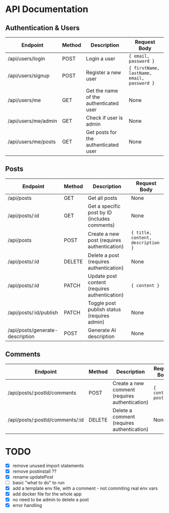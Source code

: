 # API Documentation

## Authentication & Users

| Endpoint            | Method | Description                            | Request Body                               |
| ------------------- | ------ | -------------------------------------- | ------------------------------------------ |
| /api/users/login    | POST   | Login a user                           | `{ email, password }`                      |
| /api/users/signup   | POST   | Register a new user                    | `{ firstName, lastName, email, password }` |
| /api/users/me       | GET    | Get the name of the authenticated user | None                                       |
| /api/users/me/admin | GET    | Check if user is admin                 | None                                       |
| /api/users/me/posts | GET    | Get posts for the authenticated user   | None                                       |

## Posts

| Endpoint                        | Method | Description                                   | Request Body                      |
| ------------------------------- | ------ | --------------------------------------------- | --------------------------------- |
| /api/posts                      | GET    | Get all posts                                 | None                              |
| /api/posts/:id                  | GET    | Get a specific post by ID (includes comments) | None                              |
| /api/posts                      | POST   | Create a new post (requires authentication)   | `{ title, content, description }` |
| /api/posts/:id                  | DELETE | Delete a post (requires authentication)       | None                              |
| /api/posts/:id                  | PATCH  | Update post content (requires authentication) | `{ content }`                     |
| /api/posts/:id/publish          | PATCH  | Toggle post publish status (requires admin)   | None                              |
| /api/posts/generate-description | POST   | Generate AI description                       | None                              |

## Comments

| Endpoint                        | Method | Description                                    | Request Body          |
| ------------------------------- | ------ | ---------------------------------------------- | --------------------- |
| /api/posts/:postId/comments     | POST   | Create a new comment (requires authentication) | `{ content, postId }` |
| /api/posts/:postId/comments/:id | DELETE | Delete a comment (requires authentication)     | None                  |

# TODO

- [x] remove unused import statements
- [x] remove postinstall ??
- [x] rename updatePost
- [ ] basic "what to do" to run
- [x] add a template env file, with a comment - not commiting real env vars
- [x] add docker file for the whole app
- [x] no need to be admin to delete a post
- [x] error handling
